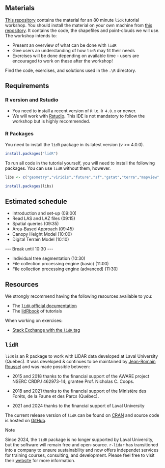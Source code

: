 ## Materials

[This repository](https://github.com/liamirwin/LPS_lidRtutorial) contains the material for an 80 minute `lidR` tutorial workshop. You should install the material on your own machine from [this repository](https://github.com/liamirwin/LPS_lidRtutorial). It contains the code, the shapefiles and point-clouds we will use. The workshop intends to:

-   Present an overview of what can be done with `lidR`
-   Give users an understanding of how `lidR` may fit their needs
-   Exercises will be done depending on available time - users are encouraged to work on these after the workshop!

Find the code, exercises, and solutions used in the `.\R` directory.

## Requirements

### R version and Rstudio

-   You need to install a recent version of `R` i.e. `R 4.0.x` or newer.
-   We will work with [Rstudio](https://www.rstudio.com/). This IDE is not mandatory to follow the workshop but is highly recommended.

### R Packages

You need to install the `lidR` package in its latest version (v \>= 4.0.0).

``` r
install.packages("lidR")
```

To run all code in the tutorial yourself, you will need to install the following packages. You can use `lidR` without them, however.

``` r
libs <- c("geometry","viridis","future","sf","gstat","terra","mapview","mapedit","concaveman","microbenchmark")

install.packages(libs)
```

## Estimated schedule

-   Introduction and set-up (09:00)
-   Read LAS and LAZ files (09:15)
-   Spatial queries (09:35)
-   Area-Based Approach (09:45)
-   Canopy Height Model (10:00)
-   Digital Terrain Model (10:10)

--- Break until 10:30 ---

-   Individual tree segmentation (10:30)
-   File collection processing engine (basic) (11:00)
-   File collection processing engine (advanced) (11:30)

## Resources

We strongly recommend having the following resources available to you:

-   The [`lidR` official documentation](https://cran.r-project.org/web/packages/lidR/lidR.pdf)
-   The [lidRbook](https://r-lidar.github.io/lidRbook/) of tutorials

When working on exercises:

-   [Stack Exchange with the `lidR` tag](https://gis.stackexchange.com/questions/tagged/lidr)

## `lidR`

`lidR` is an R package to work with LiDAR data developed at Laval University (Québec). It was developed & continues to be maintained by [Jean-Romain Roussel](https://github.com/Jean-Romain) and was made possible between:

-   2015 and 2018 thanks to the financial support of the AWARE project NSERC CRDPJ 462973-14; grantee Prof. Nicholas C. Coops.

-   2018 and 2021 thanks to the financial support of the Ministère des Forêts, de la Faune et des Parcs (Québec).

-   2021 and 2024 thanks to the financial support of Laval University

The current release version of `lidR` can be found on [CRAN](https://cran.r-project.org/web/packages/lidR/) and source code is hosted on [GitHub](https://github.com/r-lidar/lidR).

> [!NOTE]
> Since 2024, the `lidR` package is no longer supported by Laval University, but the software will remain free and open-source. `r-lidar` has transitioned into a company to ensure sustainability and now offers independet services for training courses, consulting, and development. Please feel free to visit their [website](https://www.r-lidar.com/) for more information.
